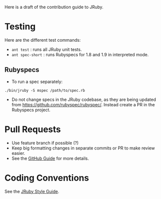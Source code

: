 Here is a draft of the contribution guide to JRuby.

# Testing

Here are the different test commands:

* `ant test` : runs all JRuby unit tests.
* `ant spec-short` : runs Rubyspecs for 1.8 and 1.9 in interpreted mode.

## Rubyspecs

* To run a spec separately:

```
./bin/jruby -S mspec /path/to/spec.rb
```
* Do not change specs in the JRuby codebase, as they are being updated from https://github.com/rubyspec/rubyspec/.  Instead create a PR in the Rubyspecs project.

# Pull Requests

* Use feature branch if possible (?)
* Keep big formatting changes in separate commits or PR to make review easier.
* See the [GitHub Guide](https://help.github.com/articles/using-pull-requests) for more details.

# Coding Conventions 

See the [JRuby Style Guide](https://github.com/jruby/jruby/wiki/JRubyStyleGuide).